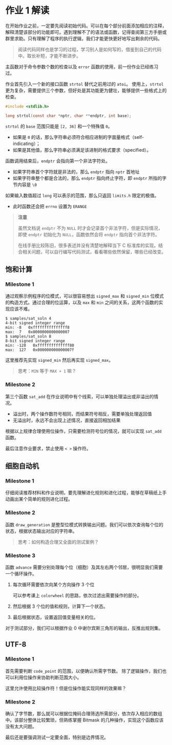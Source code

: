 # 作业 1 解读

在开始作业之前，一定要先阅读初始代码。可以在每个部分前面添加相应的注释，解释清楚该部分的功能即可。遇到理解不了的语法或函数，记得查阅第三方手册或群里求助。只有理解了程序的执行逻辑，我们才能更快更好地写出剩余的代码。

> 阅读代码同样也是学习的过程，学习别人是如何写的，借鉴到自己的代码中。取长补短，才能不断进步。

主函数对于命令参数个数的检查以及 `error` 函数的使用，前一份作业已经练习过。

作业首先引入一个新的接口函数 `strtol` 替代之前用过的 `atoi`。
使用上，`strtol` 更为复杂，需要提供三个参数，但好处是其功能更为健壮，能够提供一些格式上的检查。

```c
#include <stdlib.h>

long strtol(const char *nptr, char **endptr, int base);
```

`strtol` 的 `base` 范围只能是 `[2, 36]` 和一个特殊值 `0`。
  - 如果是 `0` 的话，那么字符串必须符合相应进制的字面量格式（self-indicating）；
  - 如果是其他值，那么字符串必须满足该进制的格式要求（specified）。

函数调用结束后，`endptr` 会指向第一个非法字符处。
  - 如果字符串首个字符就是非法的，那么 `endptr` 指向 `nptr` 首地址
  - 如果字符串整个都是合法的，那么 `endptr` 指向终止字符，即 `endptr` 所指的字节内容是 `\0`

如果输入数值超过 `long` 可以表示的范围，那么只返回 `limits.h` 限定的极值。
  - 此时函数还会把 `errno` 设置为 `ERANGE`

> **注意**
>
> 虽然文档说 `endptr` 不为 `NULL` 时才会记录首个非法字符，但是实际情况，即使 `endptr` 初始化为 `NULL`，函数依然会将 `endptr` 指向首个非法字符。
> 
>在线手册比较陈旧，很多表述并没有清楚地解释当下 C 标准库的实现。结合相关问题，可以自行编写代码测试，看看哪些依然保留，哪些已经改变。

## 饱和计算

### Milestone 1

通过观察示例程序的位模式，可以很容易想出 `signed_max` 和 `signed_min` 位模式的构造方式。通过合理的位运算，以及 `max` 和 `min` 之间的关系，这两个函数的实现应该不难。

```Shell
$ samples/sat_soln 4
4-bit signed integer range
min: -8   0xfffffffffffffff8
max:  7   0x0000000000000007
$ samples/sat_soln 8
8-bit signed integer range
min: -128   0xffffffffffffff80
max:  127   0x000000000000007f
```

这里推荐先实现 `signed_min` 然后再实现 `signed_max`。

> 思考：`MIN` 等于 `MAX + 1` 嘛？

### Milestone 2

第三个函数 `sat_add` 在作业说明中有个线索，可以单独处理溢出或非溢出的情况。

- 溢出时，两个操作数符号相同，而结果符号相反，需要单独处理返回值
- 无溢出时，永远不会出现上述情况，直接返回相加结果

根据以上规律合理使用位操作，只需要检测符号位的情况，就可以实现 `sat_add` 函数。

最后注意作业要求，禁止使用 `< >` 操作符。

## 细胞自动机

### Milestone 1

仔细阅读推荐材料和作业说明，要先理解进化规则和进化过程，能够在草稿纸上手动画出某个简单的规则进化过程。

### Milestone 2

函数 `draw_generation` 是整型位模式转换输出问题。我们可以依次查询每个位的状态，根据状态输出对应的字符串。

> 思考：如何构造合理又全面的测试案例？

### Milestone 3

函数 `advance` 需要分别处理每个位（细胞）及其左右两个邻居，很明显我们需要一个循环操作。

1. 每次循环需要依次向某个方向操作 3 个位

   可以参考课上 `colorwheel` 的思路，依次过滤出需要操作的部分。
1. 然后根据 3 个位的值和规则，计算下一个状态。
2. 最后根据状态，设置返回值变量相关的位。

对于测试部分，我们可以根据作业 0 中谢尔宾斯三角形的输出，反推出规则集。

## UTF-8

### Milestone 1

首先需要判断 `code_point` 的范围，以便确认所需字节数。 除了逻辑操作，我们也可以利用位操作来协助判断范围大小。

这里允许使用比较操作符！但是位操作能实现同样的效果嘛？

### Milestone 2

确认了字节数，那么就可以根据位掩码合理筛选所需部分，依次存入相应的数组中。该部分整体比较繁琐，但熟练掌握 Bitmask 的几种操作，实现这个函数应该没有太大问题。

最后还是要强调测试一定要全面，特别是边界情况。
